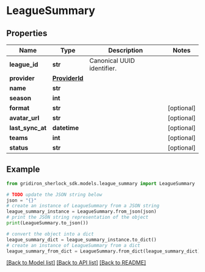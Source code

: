 # LeagueSummary


## Properties

Name | Type | Description | Notes
------------ | ------------- | ------------- | -------------
**league_id** | **str** | Canonical UUID identifier. | 
**provider** | [**ProviderId**](ProviderId.md) |  | 
**name** | **str** |  | 
**season** | **int** |  | 
**format** | **str** |  | [optional] 
**avatar_url** | **str** |  | [optional] 
**last_sync_at** | **datetime** |  | [optional] 
**teams** | **int** |  | [optional] 
**status** | **str** |  | [optional] 

## Example

```python
from gridiron_sherlock_sdk.models.league_summary import LeagueSummary

# TODO update the JSON string below
json = "{}"
# create an instance of LeagueSummary from a JSON string
league_summary_instance = LeagueSummary.from_json(json)
# print the JSON string representation of the object
print(LeagueSummary.to_json())

# convert the object into a dict
league_summary_dict = league_summary_instance.to_dict()
# create an instance of LeagueSummary from a dict
league_summary_from_dict = LeagueSummary.from_dict(league_summary_dict)
```
[[Back to Model list]](../README.md#documentation-for-models) [[Back to API list]](../README.md#documentation-for-api-endpoints) [[Back to README]](../README.md)


